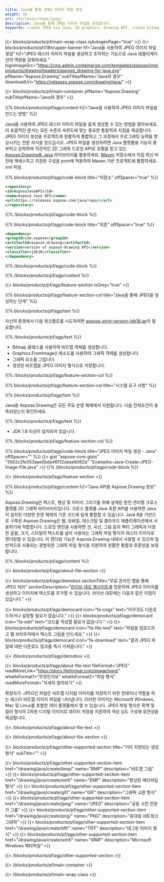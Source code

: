 ```yaml
---
title: Java을 통해 JPEG 이미지 파일 생성
weight: 20
url: /ko/java/create/jpeg/
description: Java을 통해 JPEG 이미지 파일을 생성합니다.
keywords: create JPEG via Java, 2D graphics, drawing API, create bitmap in Java, Drawing Java의 경우, save bitmap, save JPEG image, cross-platform 2D graphic library, Bitmap class, vector graphics drawing, draw text, rendering raster images, JPEG image file
---
```


{{< blocks/products/pf/main-wrap-class isAutogenPage="true" >}}
{{< blocks/products/pf/i18n/upper-banner h1="Java을 사용하여 JPEG 이미지 파일 생성" h2="JPEG 래스터 이미지 파일을 생성하고 조작하는 기능으로 Java 애플리케이션의 역량을 강화하세요." logoImageSrc="https://cms.admin.containerize.com/templates/aspose/img/products/drawing/headers/aspose_drawing-for-java.svg" pfName="Aspose.Drawing" subTitlepfName="Java의 경우" downloadUrl="https://releases.aspose.com/drawing/java/" >}}

{{< blocks/products/pf/main-container pfName="Aspose.Drawing" subTitlepfName="Java의 경우" >}}


{{% blocks/products/pf/agp/content h2="Java을 사용하여 JPEG 이미지 파일을 만드는 방법" %}}

Java를 사용하여 JPEG 래스터 이미지 파일을 쉽게 생성할 수 있는 방법을 알아보세요. 이 포괄적인 문서는 모든 수준의 숙련도에 맞는 중요한 통찰력과 지침을 제공합니다. JPEG 이미지 생성을 프로젝트에 원활하게 통합하고 그 과정에서 프로그래밍 능력을 향상시키는 전문 지식을 얻으십시오. JPEG 파일을 생성하려면 Java 플랫폼용 기능이 풍부하고 강력하며 직관적인 2D 그래픽 드로잉 API로 호평을 받고 있는 [Aspose.Drawing용 Java](https://products.aspose.com/raw/java) 라이브러리를 활용하세요. [Maven](https://releases.aspose.com/java/repo/com/aspose/aspose-드로잉/) 저장소에서 직접 최신 버전에 액세스하고 지정된 구성을 pom에 적용하여 Maven 기반 프로젝트에 통합하세요. xml 파일.

{{% blocks/products/pf/agp/code-block title="저장소" offSpacer="true" %}}

```xml
<repository>
<id>AsposeJavaAPI</id>
<name>Aspose Java API</name>
<url>https://releases.aspose.com/java/repo/</url>
</repository>
```

{{% /blocks/products/pf/agp/code-block %}}

{{% blocks/products/pf/agp/code-block title="의존" offSpacer="true" %}}

```xml
<dependency>
<groupId>com.aspose</groupId>
<artifactId>aspose-drawing</artifactId>
<version>version of aspose-drawing API</version>
<classifier>jdk18</classifier>
</dependency>
```

{{% /blocks/products/pf/agp/code-block %}}

{{% /blocks/products/pf/agp/content %}}


{{< blocks/products/pf/agp/feature-section isGrey="true" >}}

{{% blocks/products/pf/agp/feature-section-col title="Java을 통해 JPEG을 생성하는 단계" %}}

{{% blocks/products/pf/agp/text %}}

자신의 환경에서 다음 워크플로를 시도하려면 [aspose-print-version-jdk18.jar](https://releases.aspose.com/raw/java/)이 필요합니다.

{{% /blocks/products/pf/agp/text %}}

+ Bitmap 클래스를 사용하여 비트맵 객체를 생성합니다.
+ Graphics.FromImage() 메소드를 사용하여 그래픽 객체를 생성합니다.
+ 그래픽 요소를 그립니다.
+ 생성된 비트맵을 JPEG 이미지 형식으로 저장합니다.

{{% /blocks/products/pf/agp/feature-section-col %}}

{{% blocks/products/pf/agp/feature-section-col title="시스템 요구 사항" %}}

{{% blocks/products/pf/agp/text %}}

Java용 Aspose.Drawing은 모든 주요 운영 체제에서 지원됩니다. 다음 전제조건이 충족되었는지 확인하세요.

{{% /blocks/products/pf/agp/text %}}

- JDK 1.8 이상이 설치되어 있습니다.

{{% /blocks/products/pf/agp/feature-section-col %}}

{{% blocks/products/pf/agp/code-block title="JPEG 이미지 파일 생성 - Java" offSpacer="" %}}
{{< gist "aspose-com-gists" "3562c2fe053aae0bda46f32abae6062a" "Examples-Java-Create-JPEG-Image-File.java" >}}
{{% /blocks/products/pf/agp/code-block %}}

{{< /blocks/products/pf/agp/feature-section >}}


<!-- aboutfile Starts -->

{{% blocks/products/pf/agp/content h2="Java API용 Aspose.Drawing 정보" %}}

Aspose.Drawing은 텍스트, 형상 및 이미지 그리기를 위해 설계된 완전 관리형 크로스 플랫폼 2D 그래픽 라이브러리입니다. 크로스 플랫폼 Java 호환 API를 사용하면 Java이 설치된 다양한 운영 체제의 기존 코드에 쉽게 통합할 수 있습니다. Java 8을 기반으로 구축된 Aspose.Drawing은 웹, 모바일, 데스크탑 및 클라우드 애플리케이션에서 사용하기에 적합합니다. 드로잉 엔진을 사용하면 선, 곡선, 그림 등의 벡터 그래픽과 다양한 글꼴, 크기, 스타일의 텍스트를 널리 사용되는 그래픽 파일 형식의 래스터 이미지로 렌더링할 수 있습니다. 이 렌더링 기능은 Aspose.Drawing 내에서 사용할 수 있으며 일반적으로 사용되는 광범위한 그래픽 파일 형식을 지원하여 원활한 통합과 호환성을 보장합니다.

{{% /blocks/products/pf/agp/content %}}


{{< blocks/products/pf/agp/about-file-section >}}

{{< blocks/products/pf/agp/demobox sectionTitle="무료 온라인 앱을 통해 JPEG 처리" sectionDescription="[라이브 데모 웹사이트](https://products.aspose.app/드로잉)를 방문하여 JPEG 이미지를 생성하고 이미지에 텍스트를 추가할 수 있습니다. 라이브 데모에는 다음과 같은 이점이 있습니다." >}}

{{< blocks/products/pf/agp/democard icon="fa-cogs" text="아무것도 다운로드하거나 설정할 필요가 없습니다." >}}
{{< blocks/products/pf/agp/democard icon="fa-edit" text="코드를 작성할 필요가 없습니다." >}}
{{< blocks/products/pf/agp/democard icon="fa-file-text" text="파일을 업로드하고 웹 브라우저에서 텍스트 그림을 만드세요." >}}
{{< blocks/products/pf/agp/democard icon="fa-download" text="결과 JPEG 파일에 대한 다운로드 링크를 즉시 가져옵니다." >}}

{{< /blocks/products/pf/agp/demobox >}}

{{< blocks/products/pf/agp/about-file-text fileFormat="JPEG" readMoreLink="https://docs.fileformat.com/image/jpeg/" whatIsFormat1="무엇인가요" whatIsFormat2="파일 형식" readMoreFormat="자세히 알아보기" >}}

확장자가 .JPEG인 파일은 비트맵 디지털 이미지를 저장하기 위한 컨테이너 역할을 하는 래스터 비트맵 이미지 파일을 나타냅니다. 이러한 이미지는 Microsoft Windows, Mac 및 Linux를 포함한 여러 플랫폼에서 열 수 있습니다. JPEG 파일 형식은 흑백 및 컬러 형식의 2차원 디지털 이미지로 데이터 저장을 지원하여 색상 심도 구성에 유연성을 제공합니다.

{{< /blocks/products/pf/agp/about-file-text >}}

{{< /blocks/products/pf/agp/about-file-section >}}

<!-- aboutfile Ends -->


{{< blocks/products/pf/agp/other-supported-section title="기타 지원되는 생성 형식" subTitle="" >}}

{{< blocks/products/pf/agp/other-supported-section-item href="/drawing/java/create/bmp/" name="BMP" description="비트맵 그림" >}}
{{< blocks/products/pf/agp/other-supported-section-item href="/drawing/java/create/emf/" name="EMF" description="향상된 메타파일 형식" >}}
{{< blocks/products/pf/agp/other-supported-section-item href="/drawing/java/create/gif/" name="GIF" description="그래픽 교환 형식" >}}
{{< blocks/products/pf/agp/other-supported-section-item href="/drawing/java/create/jpeg/" name="JPEG" description="공동 사진 전문가 그룹" >}}
{{< blocks/products/pf/agp/other-supported-section-item href="/drawing/java/create/png/" name="PNG" description="휴대용 네트워크 그래픽" >}}
{{< blocks/products/pf/agp/other-supported-section-item href="/drawing/java/create/tiff/" name="TIFF" description="태그된 이미지 형식" >}}
{{< blocks/products/pf/agp/other-supported-section-item href="/drawing/java/create/wmf/" name="WMF" description="Microsoft Windows 메타파일" >}}


{{< /blocks/products/pf/agp/other-supported-section >}}

{{< /blocks/products/pf/main-container >}}

{{< /blocks/products/pf/main-wrap-class >}}
